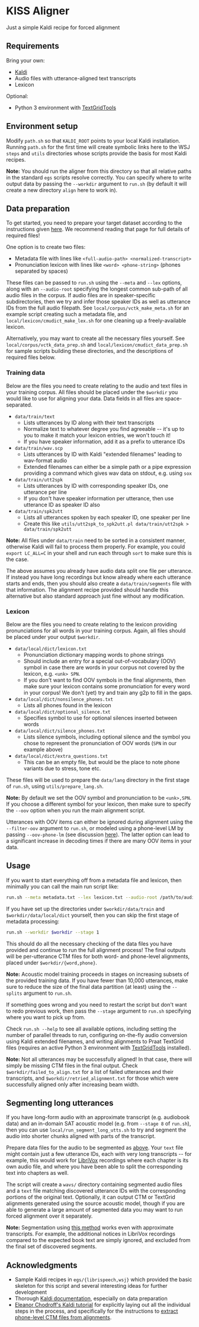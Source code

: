# KISS Aligner

Just a simple Kaldi recipe for forced alignment

## Requirements

Bring your own:

- [Kaldi](https://github.com/kaldi-asr/kaldi)
- Audio files with utterance-aligned text transcripts
- Lexicon

Optional:

- Python 3 environment with [TextGridTools](https://github.com/hbuschme/TextGridTools)

## Environment setup

Modify `path.sh` so that `KALDI_ROOT` points to your local Kaldi installation.
Running `path.sh` for the first time will create symbolic links here to the WSJ
`steps` and `utils` directories whose scripts provide the basis for most Kaldi
recipes.

**Note:** You should run the aligner from this directory so that all relative
paths in the standard `egs` scripts resolve correctly. You can specify where to
write output data by passing the `--workdir` argument to `run.sh` (by default it
will create a new directory `align` here to work in).

## Data preparation

To get started, you need to prepare your target dataset according to the
instructions given [here](https://kaldi-asr.org/doc/data_prep.html).
We recommend reading that page for full details of required files!

One option is to create two files:

- Metadata file with lines like `<full-audio-path> <normalized-transcript>`
- Pronunciation lexicon with lines like `<word> <phone-string>` (phones
  separated by spaces)

These files can be passed to `run.sh` using the `--meta` and `--lex` options,
along with an `--audio-root` specifying the longest common sub-path of all audio
files in the corpus. If audio files are in speaker-specific subdirectories, then
we try and infer those speaker IDs as well as utterance IDs from the full audio
filepath. See `local/corpus/vctk_make_meta.sh` for an example script creating
such a metadata file, and `local/lexicon/cmudict_make_lex.sh` for one cleaning up a
freely-available lexicon.

Alternatively, you may want to create all the necessary files yourself.
See `local/corpus/vctk_data_prep.sh` and `local/lexicon/cmudict_data_prep.sh` for
sample scripts building these directories, and the descriptions of required
files below.

### Training data

Below are the files you need to create relating to the audio and text files in
your training corpus. All files should be placed under the `$workdir` you would
like to use for aligning your data. Data fields in all files are space-separated.

- `data/train/text`
    * Lists utterances by ID along with their text transcripts 
    * Normalize text to whatever degree you find agreeable -- it's up to you to
      make it match your lexicon entries, we won't touch it!
    * If you have speaker information, add it as a prefix to utterance IDs
- `data/train/wav.scp`
    * Lists utterances by ID with Kaldi "extended filenames" leading to
      wav-format audio
    * Extended filenames can either be a simple path or a pipe expression
      providing a command which gives wav data on stdout, e.g. using `sox`
- `data/train/utt2spk`
    * Lists utterances by ID with corresponding speaker IDs, one utterance per
      line
    * If you don't have speaker information per utterance, then use utterance ID
      as speaker ID also
- `data/train/spk2utt`
    * Lists all utterances spoken by each speaker ID, one speaker per line
    * Create this like `utils/utt2spk_to_spk2utt.pl data/train/utt2spk >
      data/train/spk2utt`

**Note:** All files under `data/train` need to be sorted in a consistent manner,
otherwise Kaldi will fail to process them properly. For example, you could
`export LC_ALL=C` in your shell and run each through `sort` to make sure this is
the case.

The above assumes you already have audio data split one file per utterance. If
instead you have long recordings but know already where each utterance starts
and ends, then you should also create a `data/train/segments` file with that
information. The alignment recipe provided should handle this alternative but
also standard approach just fine without any modification.

### Lexicon

Below are the files you need to create relating to the lexicon providing
pronunciations for all words in your training corpus. Again, all files should be
placed under your output `$workdir`.

- `data/local/dict/lexicon.txt`
    * Pronunciation dictionary mapping words to phone strings
    * Should include an entry for a special out-of-vocabulary (OOV) symbol in
      case there are words in your corpus not covered by the lexicon, e.g.
      `<unk> SPN`.
    * If you don't want to find OOV symbols in the final alignments, then
      make sure your lexicon contains some pronunciation for every word in
      your corpus! We don't (yet) try and train any g2p to fill in the gaps. 
- `data/local/dict/nonsilence_phones.txt`
    * Lists all phones found in the lexicon
- `data/local/dict/optional_silence.txt`
    * Specifies symbol to use for optional silences inserted between words
- `data/local/dict/silence_phones.txt`
    * Lists silence symbols, including optional silence and the symbol you
      chose to represent the pronunciation of OOV words (`SPN` in our example
      above)
- `data/local/dict/extra_questions.txt`
    * This can be an empty file, but would be the place to note phone variants
      due to stress, tone etc.

These files will be used to prepare the `data/lang` directory in the first stage
of `run.sh`, using `utils/prepare_lang.sh`.

**Note:** By default we set the OOV symbol and pronunciation to be `<unk>,SPN`.
If you choose a different symbol for your lexicon, then make sure to specify the
`--oov` option when you run the main alignment script.

Utterances with OOV items can either be ignored during alignment using the
`--filter-oov` argument to `run.sh`, or modeled using a phone-level LM by
passing `--oov-phone-lm` (see discussion [here](https://kaldi-asr.org/doc/data_prep.html#data_prep_unknown)).
The latter option can lead to a significant increase in decoding times if there
are many OOV items in your data.

## Usage

If you want to start everything off from a metadata file and lexicon, then
minimally you can call the main run script like:

```sh
run.sh --meta metadata.txt --lex lexicon.txt --audio-root /path/to/audio/files
```

If you have set up the directories under `$workdir/data/train` and
`$workdir/data/local/dict` yourself, then you can skip the first stage of
metadata processing:

```sh
run.sh --workdir $workdir --stage 1
```

This should do all the necessary checking of the data files you have provided
and continue to run the full alignment process! The final outputs will be
per-utterance CTM files for both word- and phone-level alignments, placed under
`$workdir/{word,phone}`.

**Note:** Acoustic model training proceeds in stages on increasing subsets of
the provided training data. If you have fewer than 10,000 utterances, make sure
to reduce the size of the final data partition (at least) using the `--splits`
argument to `run.sh`.

If something goes wrong and you need to restart the script but don't want to
redo previous work, then pass the `--stage` argument to `run.sh` specifying
where you want to pick up from.

Check `run.sh --help` to see all available options, including setting the
number of parallel threads to run, configuring on-the-fly audio conversion
using Kaldi extended filenames, and writing alignments to Praat TextGrid files
(requires an active Python 3 environment with [TextGridTools](https://github.com/hbuschme/TextGridTools)
installed).

**Note:** Not all utterances may be successfully aligned! In that case, there
will simply be missing CTM files in the final output. Check
`$workdir/failed_to_align.txt` for a list of failed utterances and their
transcripts, and `$workdir/retried_alignment.txt` for those which were
successfully aligned only after increasing beam width.

## Segmenting long utterances

If you have long-form audio with an approximate transcript (e.g. audiobook data)
and an in-domain SAT acoustic model (e.g. from `--stage 8` of `run.sh`), then
you can use `local/run_segment_long_utts.sh` to try and segment the audio into
shorter chunks aligned with parts of the transcript.

Prepare data files for the audio to be segmented as [above](#training-data).
Your `text` file might contain just a few utterance IDs, each with very long
transcripts -- for example, this would work for [LibriVox](https://librivox.org/) 
recordings where each chapter is its own audio file, and where you have been
able to split the corresponding text into chapters as well.

The script will create a `wavs/` directory containing segmented audio files and
a `text` file matching discovered utterance IDs with the corresponding portions
of the original text. Optionally, it can output CTM or TextGrid alignments
generated using the source acoustic model, though if you are able to generate a
large amount of segmented data you may want to run forced alignment over it
separately.

**Note:** Segmentation using [this method](http://www.danielpovey.com/files/2017_asru_mgb3.pdf)
works even with approximate transcripts. For example, the additional notices in
LibriVox recordings compared to the expected book text are simply ignored, and
excluded from the final set of discovered segments.

## Acknowledgments

- Sample Kaldi recipes in `egs/{librispeech,wsj}` which provided the basic
  skeleton for this script and several interesting ideas for further development
- Thorough [Kaldi documentation](https://kaldi-asr.org/doc/index.html), especially on data preparation
- [Eleanor Chodroff's Kaldi tutorial](https://eleanorchodroff.com/tutorial/kaldi/index.html)
  for explicitly laying out all the individual steps in the process, and
  specifically for the instructions to
  [extract phone-level CTM files from alignments](https://www.eleanorchodroff.com/tutorial/kaldi/forced-alignment.html#extract-alignment).
